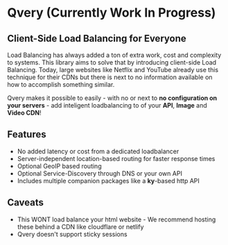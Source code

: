 # Qvery (Currently Work In Progress)
## Client-Side Load Balancing for Everyone

Load Balancing has always added a ton of extra work, cost and complexity to systems. This library aims to solve that by introducing client-side Load Balancing. Today, large websites like Netflix and YouTube already use this technique for their CDNs but there is next to no information available on how to accomplish something similar.

Qvery makes it possible to easily - with no or next to **no configuration on your servers** - add inteligent loadbalancing to of your **API**, **Image** and **Video CDN**!

## Features
* No added latency or cost from a dedicated loadbalancer 
* Server-independent location-based routing for faster response times
* Optional GeoIP based routing
* Optional Service-Discovery through DNS or your own API
* Includes multiple companion packages like a **ky**-based http API 

## Caveats
* This WONT load balance your html website - We recommend hosting these behind a CDN like cloudflare or netlify
* Qvery doesn't support sticky sessions